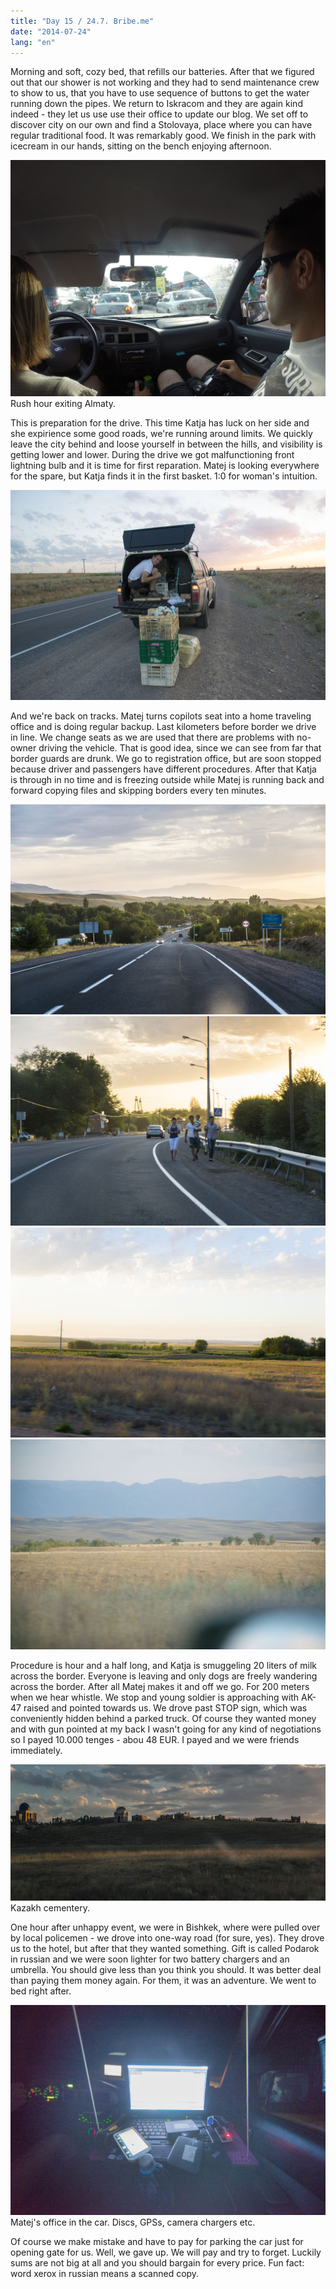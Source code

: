 ```yaml
---
title: "Day 15 / 24.7. Bribe.me"
date: "2014-07-24"
lang: "en"
---
```


Morning and soft, cozy bed, that refills our batteries. After that we figured out that our shower is not working and they had to send maintenance crew to show to us, that you have to use sequence of buttons to get the water running down the pipes. We return to Iskracom and they are again kind indeed - they let us use use their office to update our blog. We set off to discover city on our own and find a Stolovaya, place where you can have regular traditional food. It was remarkably good. We finish in the park with icecream in our hands, sitting on the bench enjoying afternoon.

![DCIM104GOPRO](../images/GOPR5072.jpg) Rush hour exiting Almaty.

This is preparation for the drive. This time Katja has luck on her side and she expirience some good roads, we're running around limits. We quickly leave the city behind and loose yourself in between the hills, and visibility is getting lower and lower. During the drive we got malfunctioning front lightning bulb and it is time for first reparation. Matej is looking everywhere for the spare, but Katja finds it in the first basket. 1:0 for woman's intuition.

![DSC_0481](../images/DSC_0481.jpg)

And we're back on tracks. Matej turns copilots seat into a home traveling office and is doing regular backup. Last kilometers before border we drive in line. We change seats as we are used that there are problems with no-owner driving the vehicle. That is good idea, since we can see from far that border guards are drunk. We go to registration office, but are soon stopped because driver and passengers have different procedures. After that Katja is through in no time and is freezing outside while Matej is running back and forward copying files and skipping borders every ten minutes.

![DSC_0412](../images/DSC_0412.jpg)![DSC_0413](../images/DSC_0413.jpg)![DSC_0436](../images/DSC_0436.jpg)![DSC_0400](../images/DSC_0400.jpg)

Procedure is hour and a half long, and Katja is smuggeling 20 liters of milk across the border. Everyone is leaving and only dogs are freely wandering across the border. After all Matej makes it and off we go. For 200 meters when we hear whistle. We stop and young soldier is approaching with AK-47 raised and pointed towards us. We drove past STOP sign, which was conveniently hidden behind a parked truck. Of course they wanted money and with gun pointed at my back I wasn't going for any kind of negotiations so I payed 10.000 tenges - abou 48 EUR. I payed and we were friends immediately.

![DSC_0431](../images/DSC_0431.jpg) Kazakh cementery.

One hour after unhappy event, we were in Bishkek, where were pulled over by local policemen - we drove into one-way road (for sure, yes). They drove us to the hotel, but after that they wanted something. Gift is called Podarok in russian and we were soon lighter for two battery chargers and an umbrella. You should give less than you think you should. It was better deal than paying them money again. For them, it was an adventure. We went to bed right after.

![IMG_8390](../images/IMG_8390.jpg) Matej's office in the car. Discs, GPSs, camera chargers etc.

Of course we make mistake and have to pay for parking the car just for opening gate for us. Well, we gave up. We will pay and try to forget. Luckily sums are not big at all and you should bargain for every price. Fun fact: word xerox in russian means a scanned copy.
